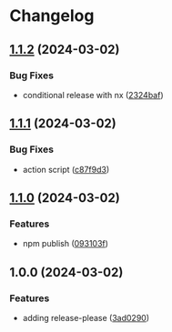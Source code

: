 # Changelog

## [1.1.2](https://github.com/andrepav1/execution-deps-ts/compare/v1.1.1...v1.1.2) (2024-03-02)


### Bug Fixes

* conditional release with nx ([2324baf](https://github.com/andrepav1/execution-deps-ts/commit/2324bafd8df275eaa08c3914b73019715facbc8d))

## [1.1.1](https://github.com/andrepav1/execution-deps-ts/compare/v1.1.0...v1.1.1) (2024-03-02)


### Bug Fixes

* action script ([c87f9d3](https://github.com/andrepav1/execution-deps-ts/commit/c87f9d30d70da330f2c7ced17325d5aa43e701e1))

## [1.1.0](https://github.com/andrepav1/execution-deps-ts/compare/v1.0.0...v1.1.0) (2024-03-02)


### Features

* npm publish ([093103f](https://github.com/andrepav1/execution-deps-ts/commit/093103f9042769fa05716f632d5797bedfd3eb8c))

## 1.0.0 (2024-03-02)


### Features

* adding release-please ([3ad0290](https://github.com/andrepav1/execution-deps-ts/commit/3ad0290cae00cf83af2e83ce9243cc59dc0f258b))
